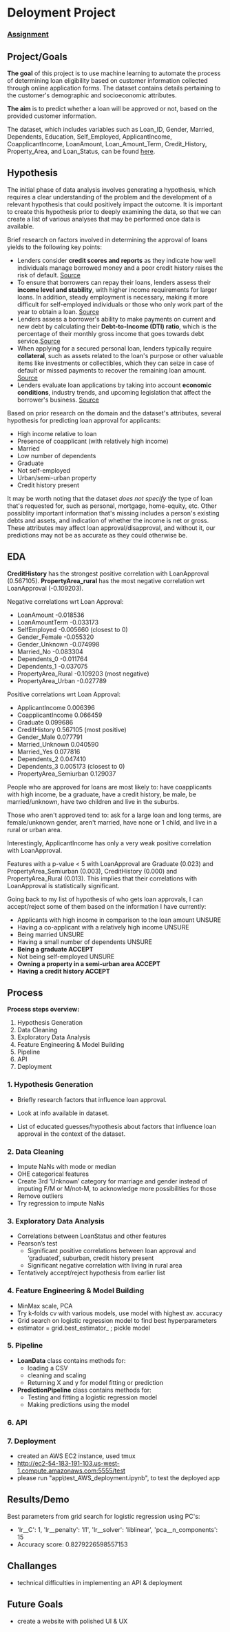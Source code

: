 # Deloyment Project 

### [Assignment](assignment.md)

## Project/Goals

**The goal** of this project is to use machine learning to automate the process of determining loan eligibility based on customer information collected through online application forms. The dataset contains details pertaining to the customer's demographic and socioeconomic attributes. 

**The aim** is to predict whether a loan will be approved or not, based on the provided customer information. 

The dataset, which includes variables such as Loan_ID, Gender, Married, Dependents, Education, Self_Employed, ApplicantIncome, CoapplicantIncome, LoanAmount, Loan_Amount_Term, Credit_History, Property_Area, and Loan_Status, can be found [here](https://drive.google.com/file/d/1h_jl9xqqqHflI5PsuiQd_soNYxzFfjKw/view?usp=sharing).

## Hypothesis

The initial phase of data analysis involves generating a hypothesis, which requires a clear understanding of the problem and the development of a relevant hypothesis that could positively impact the outcome. 
It is important to create this hypothesis prior to deeply examining the data, so that we can create a list of various analyses that may be performed once data is available.

Brief research on factors involved in determining the approval of loans yields to the following key points:
- Lenders consider **credit scores and reports** as they indicate how well individuals manage borrowed money and a poor credit history raises the risk of default. [Source](https://www.fool.com/the-ascent/personal-loans/articles/7-factors-lenders-look-considering-your-loan-application/)
- To ensure that borrowers can repay their loans, lenders assess their **income level and stability**, with higher income requirements for larger loans. In addition, steady employment is necessary, making it more difficult for self-employed individuals or those who only work part of the year to obtain a loan. [Source](https://www.fool.com/the-ascent/personal-loans/articles/7-factors-lenders-look-considering-your-loan-application/)
- Lenders assess a borrower's ability to make payments on current and new debt by calculating their **Debt-to-Income (DTI) ratio**, which is the percentage of their monthly gross income that goes towards debt service.[Source](https://www.forbes.com/advisor/personal-loans/personal-loan-requirements/)
- When applying for a secured personal loan, lenders typically require **collateral**, such as assets related to the loan's purpose or other valuable items like investments or collectibles, which they can seize in case of default or missed payments to recover the remaining loan amount. [Source](https://www.forbes.com/advisor/personal-loans/personal-loan-requirements/)
- Lenders evaluate loan applications by taking into account **economic conditions**, industry trends, and upcoming legislation that affect the borrower's business. [Source](https://www.bankofamerica.com/smallbusiness/resources/post/factors-that-impact-loan-decisions-and-how-to-increase-your-approval-odds/)

Based on prior research on the domain and the dataset's attributes, several hypothesis for predicting loan approval for applicants:
- High income relative to loan
- Presence of coapplicant (with relatively high income)
- Married
- Low number of dependents 
- Graduate
- Not self-employed
- Urban/semi-urban property
- Credit history present 

It may be worth noting that the dataset *does not specify* the type of loan that's requested for, such as personal,  mortgage, home-equity, etc. Other possiblity important information that's missing includes a person's existing debts and assets, and indication of whether the income is net or gross. 
These attributes may affect loan approval/disapproval, and without it, our predictions may not be as accurate as they could otherwise be. 

## EDA 
**CreditHistory** has the strongest positive correlation with LoanApproval (0.567105).
**PropertyArea_rural** has the most negative correlation wrt LoanApproval (-0.109203).

Negative correlations wrt Loan Approval:
- LoanAmount               -0.018536
- LoanAmountTerm           -0.033173
- SelfEmployed             -0.005660 (closest to 0)
- Gender_Female            -0.055320
- Gender_Unknown           -0.074998
- Married_No               -0.083304
- Dependents_0             -0.011764
- Dependents_1             -0.037075
- PropertyArea_Rural       -0.109203 (most negative)
- PropertyArea_Urban       -0.027789

Positive correlations wrt Loan Approval:
- ApplicantIncome           0.006396 
- CoapplicantIncome         0.066459
- Graduate                  0.099686
- CreditHistory             0.567105 (most positive)
- Gender_Male               0.077791
- Married_Unknown           0.040590
- Married_Yes               0.077816
- Dependents_2              0.047410
- Dependents_3              0.005173 (closest to 0)
- PropertyArea_Semiurban    0.129037

People who are approved for loans are most likely to: have coapplicants with high income, be a graduate, have a credit history, be male, be married/unknown, have two children and live in the suburbs.

Those who aren't approved tend to: ask for a large loan and long terms, are female/unknown gender, aren't married, have none or 1 child, and live in a rural or urban area. 

Interestingly, ApplicantIncome has only a very weak positive correlation with LoanApproval.

Features with a p-value < 5 with LoanApproval are Graduate (0.023) and PropertyArea_Semiurban (0.003), CreditHistory (0.000) and PropertyArea_Rural (0.013).
This implies that their correlations with LoanApproval is statistically significant.

Going back to my list of hypothesis of who gets loan approvals, I can accept/reject some of them based on the information I have currently:
- Applicants with high income in comparison to the loan amount UNSURE 
- Having a co-applicant with a relatively high income UNSURE 
- Being married UNSURE
- Having a small number of dependents UNSURE
- **Being a graduate ACCEPT**
- Not being self-employed UNSURE 
- **Owning a property in a semi-urban area ACCEPT**
- **Having a credit history ACCEPT**

## Process
**Process steps overview:**
1. Hypothesis Generation 
2. Data Cleaning
3. Exploratory Data Analysis  
4. Feature Engineering & Model Building 
5. Pipeline
6. API
7. Deployment 

### 1. Hypothesis Generation 
- Briefly research factors that influence loan approval. 

- Look at info available in dataset. 

- List of educated guesses/hypothesis about factors that influence loan approval in the context of the dataset.


### 2. Data Cleaning
- Impute NaNs with mode or median 
- OHE categorical features 
- Create 3rd ‘Unknown’ category for marriage and gender instead of imputing F/M or M/not-M, to acknowledge more possibilities for those
- Remove outliers 
- Try regression to impute NaNs

### 3. Exploratory Data Analysis
- Correlations between LoanStatus and other features
- Pearson’s test
    -  Significant positive correlations between loan approval and ‘graduated’, suburban, credit history present 
    - Significant negative correlation with living in rural area
- Tentatively accept/reject hypothesis from earlier list 

### 4. Feature Engineering & Model Building 
- MinMax scale, PCA 
- Try k-folds cv with various models, use model with highest av. accuracy
- Grid search on logistic regression model to find best hyperparameters 
- estimator = grid.best_estimator_ ; pickle model

### 5. Pipeline 
- **LoanData** class contains methods for:
    -  loading a CSV
    - cleaning and scaling
    - Returning X and y for model fitting or prediction
- **PredictionPipeline** class contains methods for:
    - Testing and fitting a logistic regression model
    - Making predictions using the model

### 6. API

### 7. Deployment 
- created an AWS EC2 instance, used tmux
- http://ec2-54-183-191-103.us-west-1.compute.amazonaws.com:5555/test
- please run "app\test_AWS_deployment.ipynb", to test the deployed app

## Results/Demo
Best parameters from grid search for logistic regression using PC's:
- 'lr__C': 1, 'lr__penalty': 'l1', 'lr__solver': 'liblinear', 'pca__n_components': 15
- Accuracy score: 0.8279226598557153

## Challanges 
- technical difficulties in implementing an API & deployment 

## Future Goals
- create a website with polished UI & UX 
